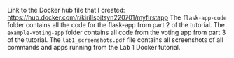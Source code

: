 Link to the Docker hub file that I created: https://hub.docker.com/r/kirillspitsyn220701/myfirstapp
The `flask-app-code` folder contains all the code for the flask-app from part 2 of the tutorial.
The `example-voting-app` folder contains all code from the voting app from part 3 of the tutorial.
The `lab1_screenshots.pdf` file contains all screenshots of all commands and apps running from the Lab 1 Docker tutorial.
